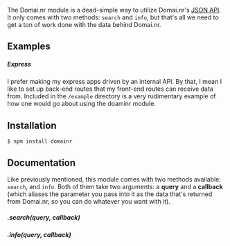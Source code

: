 The Domai.nr module is a dead-simple way to utilize Domai.nr's [JSON API](http://domai.nr/api/docs/json). It only comes with two methods: `search` and `info`, but that's all we need to get a ton of work done with the data behind Domai.nr.

## Examples


##### Express

I prefer making my express apps driven by an internal API. By that, I mean I like to set up back-end routes that my front-end routes can receive data from. Included in the `/example` directory is a very rudimentary example of how one would go about using the doaminr module.


## Installation

	$ npm install domainr


## Documentation

Like previously mentioned, this module comes with two methods available: `search`, and `info`. Both of them take two arguments: a **query** and a **callback** (which aliases the parameter you pass into it as the data that's returned from Domai.nr, so you can do whatever you want with it).

##### .search(query, callback)


##### .info(query, callback)